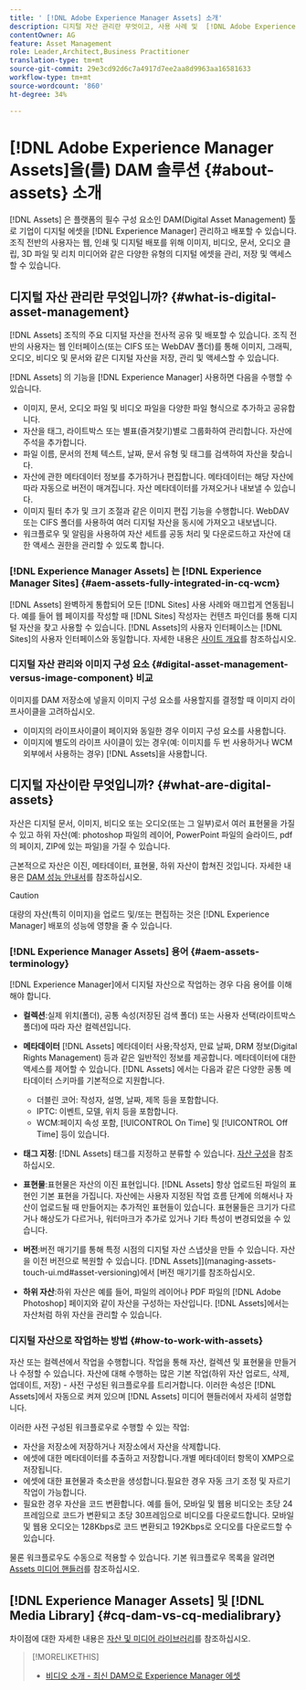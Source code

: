 ```yaml
---
title: ' [!DNL Adobe Experience Manager Assets] 소개'
description: 디지털 자산 관리란 무엇이고, 사용 사례 및  [!DNL Adobe Experience Manager Asset] 상품.
contentOwner: AG
feature: Asset Management
role: Leader,Architect,Business Practitioner
translation-type: tm+mt
source-git-commit: 29e3cd92d6c7a4917d7ee2aa8d9963aa16581633
workflow-type: tm+mt
source-wordcount: '860'
ht-degree: 34%

---
```



# [!DNL Adobe Experience Manager Assets]을(를) DAM 솔루션 {#about-assets} 소개

[!DNL Assets] 은 플랫폼의 필수 구성 요소인 DAM(Digital Asset Management) 툴로 기업이 디지털 에셋을  [!DNL Experience Manager] 관리하고 배포할 수 있습니다. 조직 전반의 사용자는 웹, 인쇄 및 디지털 배포를 위해 이미지, 비디오, 문서, 오디오 클립, 3D 파일 및 리치 미디어와 같은 다양한 유형의 디지털 에셋을 관리, 저장 및 액세스할 수 있습니다.

## 디지털 자산 관리란 무엇입니까? {#what-is-digital-asset-management}

[!DNL Assets] 조직의 주요 디지털 자산을 전사적 공유 및 배포할 수 있습니다. 조직 전반의 사용자는 웹 인터페이스(또는 CIFS 또는 WebDAV 폴더)를 통해 이미지, 그래픽, 오디오, 비디오 및 문서와 같은 디지털 자산을 저장, 관리 및 액세스할 수 있습니다.

[!DNL Assets] 의 기능을  [!DNL Experience Manager] 사용하면 다음을 수행할 수 있습니다.

* 이미지, 문서, 오디오 파일 및 비디오 파일을 다양한 파일 형식으로 추가하고 공유합니다.
* 자산을 태그, 라이트박스 또는 별표(즐겨찾기)별로 그룹화하여 관리합니다. 자산에 주석을 추가합니다.
* 파일 이름, 문서의 전체 텍스트, 날짜, 문서 유형 및 태그를 검색하여 자산을 찾습니다.
* 자산에 관한 메타데이터 정보를 추가하거나 편집합니다. 메타데이터는 해당 자산에 따라 자동으로 버전이 매겨집니다. 자산 메타데이터를 가져오거나 내보낼 수 있습니다.
* 이미지 필터 추가 및 크기 조절과 같은 이미지 편집 기능을 수행합니다. WebDAV 또는 CIFS 폴더를 사용하여 여러 디지털 자산을 동시에 가져오고 내보냅니다.
* 워크플로우 및 알림을 사용하여 자산 세트를 공동 처리 및 다운로드하고 자산에 대한 액세스 권한을 관리할 수 있도록 합니다.

### [!DNL Experience Manager Assets] 는  [!DNL Experience Manager Sites] {#aem-assets-fully-integrated-in-cq-wcm}

[!DNL Assets] 완벽하게 통합되어 모든  [!DNL Sites] 사용 사례와 매끄럽게 연동됩니다. 예를 들어 웹 페이지를 작성할 때 [!DNL Sites] 작성자는 컨텐츠 파인더를 통해 디지털 자산을 찾고 사용할 수 있습니다. [!DNL Assets]의 사용자 인터페이스는 [!DNL Sites]의 사용자 인터페이스와 동일합니다. 자세한 내용은 [사이트 개요](/help/sites-authoring/qg-page-authoring.md)를 참조하십시오.

<!-- TBD: Update image for branding 

![screen_shot_2012-04-17at15946pm](assets/screen_shot_2012-04-17at15946pm.png) ![screen_shot_2012-04-17at20100pm](assets/screen_shot_2012-04-17at20100pm.png)

Assets managed within [!DNL Experience Manager] DAM can then be accessed via the content finder of WCM:

![screen_shot_2012-04-17at20214pm](assets/screen_shot_2012-04-17at20214pm.png) -->

### 디지털 자산 관리와 이미지 구성 요소 {#digital-asset-management-versus-image-component} 비교

이미지를 DAM 저장소에 넣을지 이미지 구성 요소를 사용할지를 결정할 때 이미지 라이프사이클을 고려하십시오.

* 이미지의 라이프사이클이 페이지와 동일한 경우 이미지 구성 요소를 사용합니다.
* 이미지에 별도의 라이프 사이클이 있는 경우(예: 이미지를 두 번 사용하거나 WCM 외부에서 사용하는 경우) [!DNL Assets]을 사용합니다.

## 디지털 자산이란 무엇입니까? {#what-are-digital-assets}

자산은 디지털 문서, 이미지, 비디오 또는 오디오(또는 그 일부)로서 여러 표현물을 가질 수 있고 하위 자산(예: photoshop 파일의 레이어, PowerPoint 파일의 슬라이드, pdf의 페이지, ZIP에 있는 파일)을 가질 수 있습니다.

근본적으로 자산은 이진, 메타데이터, 표현물, 하위 자산이 합쳐진 것입니다. 자세한 내용은 [DAM 성능 안내서](/help/sites-deploying/assets-performance-sizing.md)를 참조하십시오.

>[!CAUTION]
>
>대량의 자산(특히 이미지)을 업로드 및/또는 편집하는 것은 [!DNL Experience Manager] 배포의 성능에 영향을 줄 수 있습니다.

### [!DNL Experience Manager Assets] 용어  {#aem-assets-terminology}

[!DNL Experience Manager]에서 디지털 자산으로 작업하는 경우 다음 용어를 이해해야 합니다.

* **컬렉션**:실제 위치(폴더), 공통 속성(저장된 검색 폴더) 또는 사용자 선택(라이트박스 폴더)에 따라 자산 컬렉션입니다.

* **메타데이터** [!DNL Assets] 메타데이터 사용;작성자, 만료 날짜, DRM 정보(Digital Rights Management) 등과 같은 일반적인 정보를 제공합니다. 메타데이터에 대한 액세스를 제어할 수 있습니다. [!DNL Assets] 에서는 다음과 같은 다양한 공통 메타데이터 스키마를 기본적으로 지원합니다.

   * 더블린 코어: 작성자, 설명, 날짜, 제목 등을 포함합니다.
   * IPTC: 이벤트, 모델, 위치 등을 포함합니다.
   * WCM:페이지 속성 포함, [!UICONTROL On Time] 및 [!UICONTROL Off Time] 등이 있습니다.

* **태그 지정**: [!DNL Assets] 태그를 지정하고 분류할 수 있습니다. [자산 구성](/help/assets/organize-assets.md)을 참조하십시오.

* **표현물**:표현물은 자산의 이진 표현입니다. [!DNL Assets] 항상 업로드된 파일의 표현인 기본 표현을 가집니다. 자산에는 사용자 지정된 작업 흐름 단계에 의해서나 자산이 업로드될 때 만들어지는 추가적인 표현들이 있습니다. 표현물들은 크기가 다르거나 해상도가 다르거나, 워터마크가 추가로 있거나 기타 특성이 변경되었을 수 있습니다.

* **버전**:버전 매기기를 통해 특정 시점의 디지털 자산 스냅샷을 만들 수 있습니다. 자산을 이전 버전으로 복원할 수 있습니다.  [!DNL Assets]](managing-assets-touch-ui.md#asset-versioning)에서 [버전 매기기를 참조하십시오.

* **하위 자산**:하위 자산은 예를 들어, 파일의 레이어나 PDF 파일의  [!DNL Adobe Photoshop] 페이지와 같이 자산을 구성하는 자산입니다. [!DNL Assets]에서는 자산처럼 하위 자산을 관리할 수 있습니다.

### 디지털 자산으로 작업하는 방법 {#how-to-work-with-assets}

자산 또는 컬렉션에서 작업을 수행합니다. 작업을 통해 자산, 컬렉션 및 표현물을 만들거나 수정할 수 있습니다. 자산에 대해 수행하는 많은 기본 작업(하위 자산 업로드, 삭제, 업데이트, 저장) - 사전 구성된 워크플로우를 트리거합니다. 이러한 속성은 [!DNL Assets]에서 자동으로 켜져 있으며 [!DNL Assets] 미디어 핸들러에서 자세히 설명합니다.

이러한 사전 구성된 워크플로우로 수행할 수 있는 작업:

* 자산을 저장소에 저장하거나 저장소에서 자산을 삭제합니다.
* 에셋에 대한 메타데이터를 추출하고 저장합니다.개별 메타데이터 항목이 XMP으로 저장됩니다.
* 에셋에 대한 표현물과 축소판을 생성합니다.필요한 경우 자동 크기 조정 및 자르기 작업이 가능합니다.
* 필요한 경우 자산을 코드 변환합니다. 예를 들어, 모바일 및 웹용 비디오는 초당 24프레임으로 코드가 변환되고 초당 30프레임으로 비디오를 다운로드합니다. 모바일 및 웹용 오디오는 128Kbps로 코드 변환되고 192Kbps로 오디오를 다운로드할 수 있습니다.

물론 워크플로우도 수동으로 적용할 수 있습니다. 기본 워크플로우 목록을 알려면 [ Assets 미디어 핸들러](media-handlers.md)를 참조하십시오.

## [!DNL Experience Manager Assets] 및 [!DNL Media Library] {#cq-dam-vs-cq-medialibrary}

차이점에 대한 자세한 내용은 [자산 및 미디어 라이브러리](medialibrary.md)를 참조하십시오.

>[!MORELIKETHIS]
>
>* [비디오 소개 - 최신 DAM으로 Experience Manager 에셋](https://www.youtube.com/watch?v=PBwQqZgC-yo)

